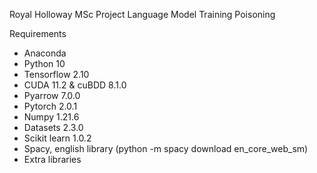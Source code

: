 Royal Holloway MSc Project
Language Model Training Poisoning

Requirements
- Anaconda
- Python 10
- Tensorflow 2.10
- CUDA 11.2 & cuBDD 8.1.0
- Pyarrow 7.0.0
- Pytorch 2.0.1
- Numpy 1.21.6
- Datasets 2.3.0
- Scikit learn 1.0.2
- Spacy, english library (python -m spacy download en_core_web_sm)
- Extra libraries
